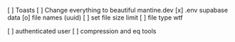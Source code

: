 [ ] Toasts
[ ] Change everything to beautiful mantine.dev
[x] .env supabase data
[o] file names (uuid)
[ ] set file size limit
[ ] file type wtf

[ ] authenticated user
[ ] compression and eq tools
